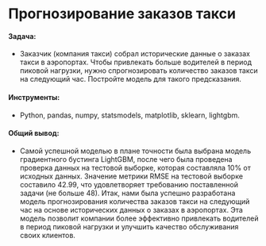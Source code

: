 # Прогнозирование заказов такси

#### Задача: 
- Заказчик (компания такси) собрал исторические данные о заказах такси в аэропортах. Чтобы привлекать больше водителей в период пиковой нагрузки, нужно спрогнозировать количество заказов такси на следующий час. Постройте модель для такого предсказания.

#### Инструменты:
- Python, pandas, numpy, statsmodels, matplotlib, sklearn, lightgbm.

#### Общий вывод:
- Самой успешной моделью в плане точности была выбрана модель градиентного бустинга LightGBM, после чего была проведена проверка данных на тестовой выборке, которая составляла 10% от исходных данных. Значение метрики RMSE на тестовой выборке составило 42.99, что удовлетворяет требованию поставленной задачи (не больше 48).
Итак, нами была успешно разработана модель прогнозирования количества заказов такси на следующий час на основе исторических данных о заказах в аэропортах. Эта модель позволит компании более эффективно привлекать водителей в период пиковой нагрузки и улучшить качество обслуживания своих клиентов.


